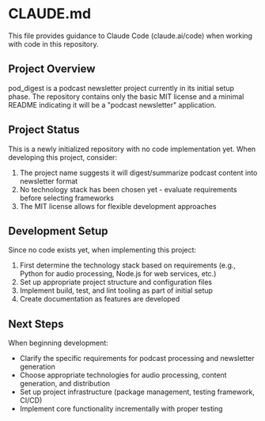 # CLAUDE.md

This file provides guidance to Claude Code (claude.ai/code) when working with code in this repository.

## Project Overview

pod_digest is a podcast newsletter project currently in its initial setup phase. The repository contains only the basic MIT license and a minimal README indicating it will be a "podcast newsletter" application.

## Project Status

This is a newly initialized repository with no code implementation yet. When developing this project, consider:

1. The project name suggests it will digest/summarize podcast content into newsletter format
2. No technology stack has been chosen yet - evaluate requirements before selecting frameworks
3. The MIT license allows for flexible development approaches

## Development Setup

Since no code exists yet, when implementing this project:

1. First determine the technology stack based on requirements (e.g., Python for audio processing, Node.js for web services, etc.)
2. Set up appropriate project structure and configuration files
3. Implement build, test, and lint tooling as part of initial setup
4. Create documentation as features are developed

## Next Steps

When beginning development:
- Clarify the specific requirements for podcast processing and newsletter generation
- Choose appropriate technologies for audio processing, content generation, and distribution
- Set up project infrastructure (package management, testing framework, CI/CD)
- Implement core functionality incrementally with proper testing
